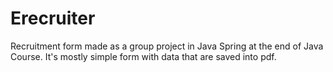 # Erecruiter

Recruitment form made as a group project in Java Spring at the end of Java Course. 
It's mostly simple form with data that are saved into pdf.